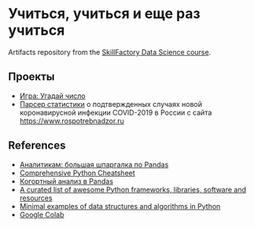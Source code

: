 # Учиться, учиться и еще раз учиться

Artifacts repository from the [SkillFactory Data Science course](https://skillfactory.ru/data-scientist).

## Проекты

* [Игра: Угадай число](https://github.com/thelebster/skillfactory_rds/tree/master/guess_the_number)
* [Парсер статистики](https://github.com/thelebster/skillfactory_rds/tree/master/covid19) о подтвержденных случаях новой коронавирусной инфекции COVID-2019 в России с сайта https://www.rospotrebnadzor.ru

## References

* [Аналитикам: большая шпаргалка по Pandas](http://smysl.io/blog/pandas/)
* [Comprehensive Python Cheatsheet](https://github.com/gto76/python-cheatsheet)
* [Когортный анализ в Pandas](http://smysl.io/blog/pandas-cohorts/)
* [A curated list of awesome Python frameworks, libraries, software and resources](https://github.com/vinta/awesome-python)
* [Minimal examples of data structures and algorithms in Python](https://github.com/keon/algorithms)
* [Google Colab](https://colab.research.google.com)
